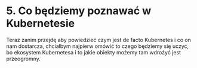 # 5. Co będziemy poznawać w Kubernetesie

Teraz zanim przejdę aby powiedzieć czym jest de facto Kubernetes i co on nam dostarcza, chciałbym najpierw omówić to czego będziemy się uczyć, bo ekosystem Kubernetesa i to jakie obiekty możemy tam wdrożyć jest przeogromny.